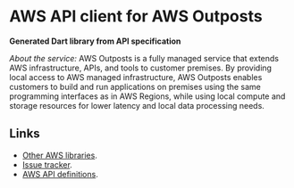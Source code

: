 # AWS API client for AWS Outposts

**Generated Dart library from API specification**

*About the service:*
AWS Outposts is a fully managed service that extends AWS infrastructure,
APIs, and tools to customer premises. By providing local access to AWS
managed infrastructure, AWS Outposts enables customers to build and run
applications on premises using the same programming interfaces as in AWS
Regions, while using local compute and storage resources for lower latency
and local data processing needs.

## Links

- [Other AWS libraries](https://github.com/agilord/aws_client/tree/master/generated).
- [Issue tracker](https://github.com/agilord/aws_client/issues).
- [AWS API definitions](https://github.com/aws/aws-sdk-js/tree/master/apis).
